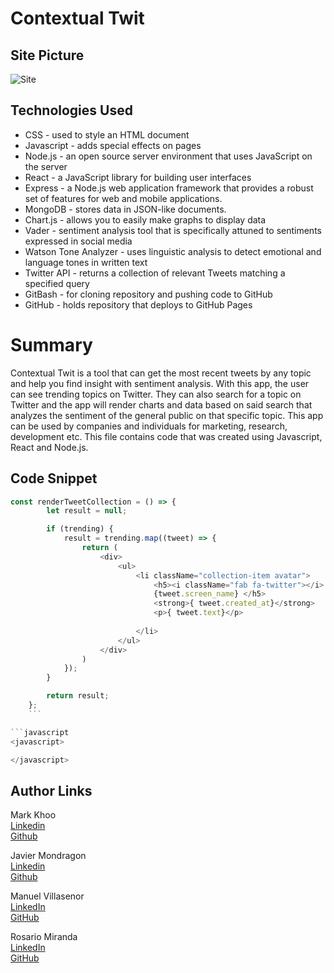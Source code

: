 # Contextual Twit

## Site Picture
![Site]()

## Technologies Used
- CSS - used to style an HTML document
- Javascript - adds special effects on pages
- Node.js - an open source server environment that uses JavaScript on the server
- React - a JavaScript library for building user interfaces
- Express - a Node.js web application framework that provides a robust set of features for web and mobile applications.
- MongoDB - stores data in JSON-like documents. 
- Chart.js - allows you to easily make graphs to display data
- Vader - sentiment analysis tool that is specifically attuned to sentiments expressed in social media
- Watson Tone Analyzer - uses linguistic analysis to detect emotional and language tones in written text
- Twitter API - returns a collection of relevant Tweets matching a specified query
- GitBash - for cloning repository and pushing code to GitHub
- GitHub - holds repository that deploys to GitHub Pages

# Summary

Contextual Twit is a tool that can get the most recent tweets by any topic and help you find insight with sentiment analysis.
With this app, the user can see trending topics on Twitter. They can also search for a topic on Twitter and the app will render charts and data based on said search that analyzes the sentiment of the general public on that specific topic. This app can be used by companies and individuals for marketing, research, development etc. This file contains code that was created using Javascript, React and Node.js. 

## Code Snippet
```javascript
const renderTweetCollection = () => {
        let result = null;

        if (trending) {
            result = trending.map((tweet) => {
                return (
                    <div>
                        <ul>
                            <li className="collection-item avatar">
                                <h5><i className="fab fa-twitter"></i>
                                {tweet.screen_name} </h5>
                                <strong>{ tweet.created_at}</strong>
                                <p>{ tweet.text}</p>
                                    
                            </li>
                        </ul>
                    </div>
                )
            });
        }

        return result;
    };
    ```

```javascript
<javascript>

</javascript>
```

## Author Links 

Mark Khoo <br />
[Linkedin](https://github.com/markkhoo) <br />
[Github](https://www.linkedin.com/in/markdkhoo/)

Javier Mondragon <br />
[Linkedin](https://www.linkedin.com/in/javier-mondragon-7b471719b/) <br />
[Github](https://github.com/javimarashall)

Manuel Villasenor <br />
[LinkedIn](https://www.linkedin.com/in/manuel-villasenor-854186205/)<br />
[GitHub](https://github.com/manuelvrsr)

Rosario Miranda <br />
[LinkedIn](https://www.linkedin.com/in/rosario-miranda-b81170132/)<br />
[GitHub](https://github.com/rtmiranda18)

